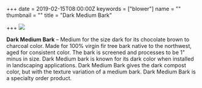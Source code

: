 +++
date = 2019-02-15T08:00:00Z
keywords = ["blower"]
name = ""
thumbnail = ""
title = "Dark Medium Bark"

+++
![](/imgs/dark-medium-resized-ofs.jpg)

**Dark Medium Bark** – Medium for the size dark for its chocolate brown to charcoal color. Made for 100% virgin fir tree bark native to the northwest, aged for consistent color. The bark is screened and processes to be 1" minus in size. Dark Medium bark is known for its dark color when installed in landscaping applications. Dark Medium Bark gives the dark compost color, but with the texture variation of a medium bark. Dark Medium Bark is a specialty order product.